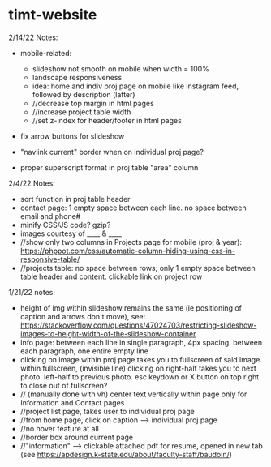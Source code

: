 # timt-website
2/14/22 Notes:
- mobile-related:
    - slideshow not smooth on mobile when width = 100%
    - landscape responsiveness
    - idea: home and indiv proj page on mobile like instagram feed, followed by description (latter)
    - //decrease top margin in html pages
    - //increase project table width
    - //set z-index for header/footer in html pages
    
- fix arrow buttons for slideshow
- "navlink current" border when on individual proj page?
- proper superscript format in proj table "area" column


2/4/22 Notes:
- sort function in proj table header
- contact page: 1 empty space between each line. no space between email and phone#
- minify CSS/JS code? gzip?
- images courtesy of ____ & ____
- //show only two columns in Projects page for mobile (proj & year): 
https://phppot.com/css/automatic-column-hiding-using-css-in-responsive-table/
- //projects table: no space between rows; only 1 empty space between table header and content. clickable link on project row


1/21/22 notes:
- height of img within slideshow remains the same (ie positioning of caption and arrows don't move), see: https://stackoverflow.com/questions/47024703/restricting-slideshow-images-to-height-width-of-the-slideshow-container
- info page: between each line in single paragraph, 4px spacing. between each paragraph, one entire empty line
- clicking on image within proj page takes you to fullscreen of said image. within fullscreen, (invisible line) clicking on right-half takes you to next photo. left-half to previous photo. esc keydown or X button on top right to close out of fullscreen?
- // (manually done with vh) center text vertically within page only for Information and Contact pages
- //project list page, takes user to individual proj page
- //from home page, click on caption --> individual proj page
- //no hover feature at all
- //border box around current page
- //"information" --> clickable attached pdf for resume, opened in new tab (see https://apdesign.k-state.edu/about/faculty-staff/baudoin/)